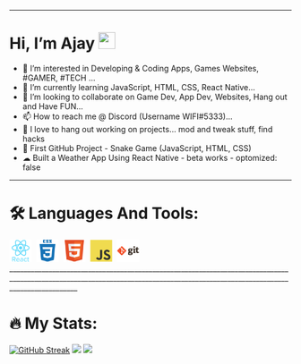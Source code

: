 _______________________________________________________________________________________________________________________________________________________________________________
 # Hi, I’m Ajay <img src="https://user-images.githubusercontent.com/95515701/161590793-84b7436a-4045-4d73-9331-d164987ef7fe.gif" width="30px" height="30px">
 - 👀 I’m interested in Developing & Coding Apps, Games Websites, #GAMER, #TECH ...
 - 🌱 I’m currently learning JavaScript, HTML, CSS, React Native...
 - 💞️ I’m looking to collaborate on Game Dev, App Dev, Websites, Hang out and Have FUN...
 - 📫 How to reach me @ Discord (Username WIFI#5333)...
 - 🤗 I love to hang out working on projects... mod and tweak stuff, find hacks
 - 🐍 First GitHub Project - Snake Game (JavaScript, HTML, CSS)
 - ☁ Built a Weather App Using React Native - beta works - optomized: false
_______________________________________________________________________________________________________________________________________________________________________________
# 🛠 Languages And Tools:
 <div>
  <img src="https://github.com/devicons/devicon/blob/master/icons/react/react-original-wordmark.svg" title="React" alt="React" width="40" height="40"/>&nbsp;
  <img src="https://github.com/devicons/devicon/blob/master/icons/css3/css3-plain-wordmark.svg"  title="CSS3" alt="CSS" width="40" height="40"/>&nbsp;
  <img src="https://github.com/devicons/devicon/blob/master/icons/html5/html5-original.svg" title="HTML5" alt="HTML" width="40" height="40"/>&nbsp;
  <img src="https://github.com/devicons/devicon/blob/master/icons/javascript/javascript-original.svg" title="JavaScript" alt="JavaScript" width="40" height="40"/>&nbsp;
  <img src="https://github.com/devicons/devicon/blob/master/icons/git/git-original-wordmark.svg" title="Git" **alt="Git" width="40" height="40"/>
</div>
_______________________________________________________________________________________________________________________________________________________________________________

# 🔥 My Stats: 
[![GitHub Streak](http://github-readme-streak-stats.herokuapp.com?user=SPABOI&theme=dark&hide_border=false&date_format=M%20j%5B%2C%20Y%5D)](https://git.io/streak-stats)
![](https://github.com/SPABOI/github-stats/blob/master/generated/overview.svg) ![](https://github.com/SPABOI/github-stats/blob/master/generated/languages.svg)
<!---
SPABOI/SPABOI is a ✨ special ✨ repository because its `README.md` (this file) appears on your GitHub profile.
You can click the Preview link to take a look at your changes.
--->
